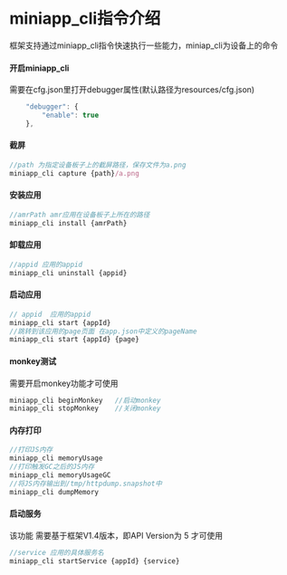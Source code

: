 # miniapp_cli指令介绍

框架支持通过miniapp_cli指令快速执行一些能力，miniap_cli为设备上的命令

#### 开启miniapp_cli

需要在cfg.json里打开debugger属性(默认路径为resources/cfg.json)

```javascript
	"debugger": {
		"enable": true
	},
```

#### 截屏

```javascript
//path 为指定设备板子上的截屏路径，保存文件为a.png
miniapp_cli capture {path}/a.png    
```

#### 安装应用

```javascript
//amrPath amr应用在设备板子上所在的路径
miniapp_cli install {amrPath}  
```

#### 卸载应用

```javascript
//appid 应用的appid
miniapp_cli uninstall {appid} 
```

#### 启动应用

```javascript
// appid  应用的appid
miniapp_cli start {appId}  
//跳转到该应用的page页面 在app.json中定义的pageName
miniapp_cli start {appId} {page} 
```

#### monkey测试

需要开启monkey功能才可使用

```javascript
miniapp_cli beginMonkey   //启动monkey
miniapp_cli stopMonkey    //关闭monkey
```

#### 内存打印

```javascript
//打印JS内存
miniapp_cli memoryUsage    
//打印触发GC之后的JS内存
miniapp_cli memoryUsageGC   
//将JS内存输出到/tmp/httpdump.snapshot中
miniapp_cli dumpMemory     
```

#### 启动服务

该功能 需要基于框架V1.4版本，即API Version为 5 才可使用

```javascript
//service 应用的具体服务名
miniapp_cli startService {appId} {service}  
```